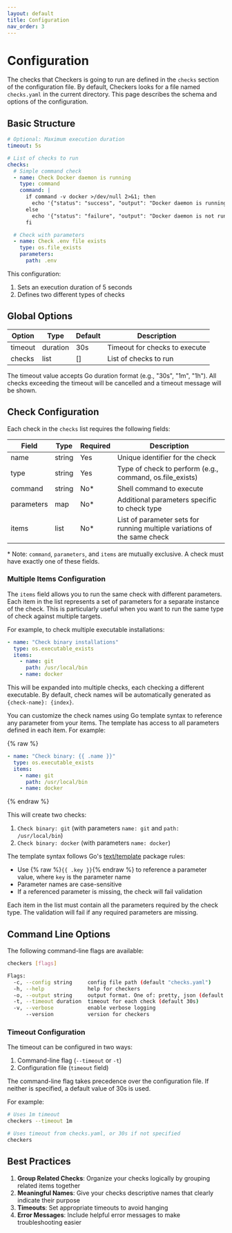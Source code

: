 ```yaml
---
layout: default
title: Configuration
nav_order: 3
---
```


# Configuration

The checks that Checkers is going to run are defined in the `checks` section of
the configuration file. By default, Checkers looks for a file named
`checks.yaml` in the current directory. This page describes the schema and
options of the configuration.

## Basic Structure

```yaml
# Optional: Maximum execution duration
timeout: 5s

# List of checks to run
checks:
  # Simple command check
  - name: Check Docker daemon is running
    type: command
    command: |
      if command -v docker >/dev/null 2>&1; then
        echo '{"status": "success", "output": "Docker daemon is running"}'
      else
        echo '{"status": "failure", "output": "Docker daemon is not running"}'
      fi

  # Check with parameters
  - name: Check .env file exists
    type: os.file_exists
    parameters:
      path: .env
```

This configuration:

1. Sets an execution duration of 5 seconds
2. Defines two different types of checks

## Global Options

| Option  | Type     | Default | Description                   |
| ------- | -------- | ------- | ----------------------------- |
| timeout | duration | 30s     | Timeout for checks to execute |
| checks  | list     | []      | List of checks to run         |

The timeout value accepts Go duration format (e.g., "30s", "1m", "1h"). All
checks exceeding the timeout will be cancelled and a timeout message will be
shown.

## Check Configuration

Each check in the `checks` list requires the following fields:

| Field      | Type   | Required         | Description                                                              |
| ---------- | ------ | ---------------- | ------------------------------------------------------------------------ |
| name       | string | Yes              | Unique identifier for the check                                          |
| type       | string | Yes              | Type of check to perform (e.g., command, os.file_exists)                 |
| command    | string | No\*             | Shell command to execute                                                 |
| parameters | map    | No\*             | Additional parameters specific to check type                             |
| items      | list   | No\*             | List of parameter sets for running multiple variations of the same check |

\* Note: `command`, `parameters`, and `items` are mutually exclusive. A check must have exactly one of these fields.

### Multiple Items Configuration

The `items` field allows you to run the same check with different parameters.
Each item in the list represents a set of parameters for a separate instance of
the check. This is particularly useful when you want to run the same type of
check against multiple targets.

For example, to check multiple executable installations:

```yaml
- name: "Check binary installations"
  type: os.executable_exists
  items:
    - name: git
      path: /usr/local/bin
    - name: docker
```

This will be expanded into multiple checks, each checking a different
executable. By default, check names will be automatically generated as `{check-name}: {index}`.

You can customize the check names using Go template syntax to reference any parameter from your items.
The template has access to all parameters defined in each item. For example:

{% raw %}
```yaml
- name: "Check binary: {{ .name }}"
  type: os.executable_exists
  items:
    - name: git
      path: /usr/local/bin
    - name: docker
```
{% endraw %}

This will create two checks:
1. `Check binary: git` (with parameters `name: git` and `path: /usr/local/bin`)
2. `Check binary: docker` (with parameters `name: docker`)

The template syntax follows Go's [text/template](https://pkg.go.dev/text/template) package rules:
- Use {% raw %}`{{ .key }}`{% endraw %} to reference a parameter value, where `key` is the parameter name
- Parameter names are case-sensitive
- If a referenced parameter is missing, the check will fail validation

Each item in the list must contain all the parameters required by the check
type. The validation will fail if any required parameters are missing.

## Command Line Options

The following command-line flags are available:

```bash
checkers [flags]

Flags:
  -c, --config string     config file path (default "checks.yaml")
  -h, --help              help for checkers
  -o, --output string     output format. One of: pretty, json (default "pretty")
  -t, --timeout duration  timeout for each check (default 30s)
  -v, --verbose           enable verbose logging
      --version           version for checkers
```

### Timeout Configuration

The timeout can be configured in two ways:

1. Command-line flag (`--timeout` or `-t`)
2. Configuration file (`timeout` field)

The command-line flag takes precedence over the configuration file. If neither is specified, a default value of 30s is used.

For example:

```bash
# Uses 1m timeout
checkers --timeout 1m

# Uses timeout from checks.yaml, or 30s if not specified
checkers
```

## Best Practices

1. **Group Related Checks**: Organize your checks logically by grouping related items together
2. **Meaningful Names**: Give your checks descriptive names that clearly indicate their purpose
3. **Timeouts**: Set appropriate timeouts to avoid hanging
4. **Error Messages**: Include helpful error messages to make troubleshooting easier

